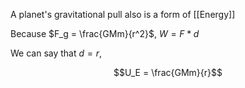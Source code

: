 A planet's gravitational pull also is a form of [[Energy]]

Because $F_g = \frac{GMm}{r^2}$, $W = F * d$

We can say that $d = r$, 


$$U_E = \frac{GMm}{r}$$
